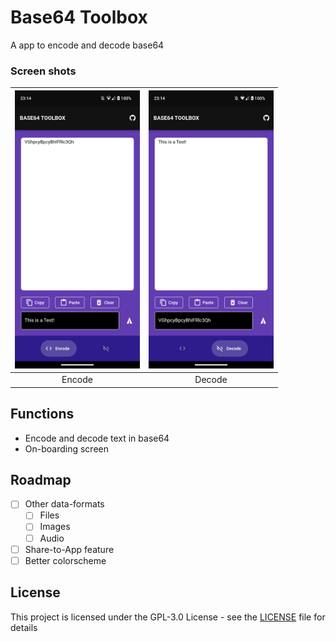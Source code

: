 # Base64 Toolbox

A app to encode and decode base64

### Screen shots


| <img src="images/encode.png" width="200"/> | <img src="images/decode.png" width="200"/> |
| :------------------------------------------: | :------------------------------------------: |
|                   Encode                   |                   Decode                   |

## Functions

- Encode and decode text in base64
- On-boarding screen

## Roadmap

- [ ] Other data-formats
  - [ ] Files
  - [ ] Images
  - [ ] Audio
- [ ] Share-to-App feature
- [ ] Better colorscheme

## License

This project is licensed under the GPL-3.0 License - see the [LICENSE](/LICENSE) file for details
